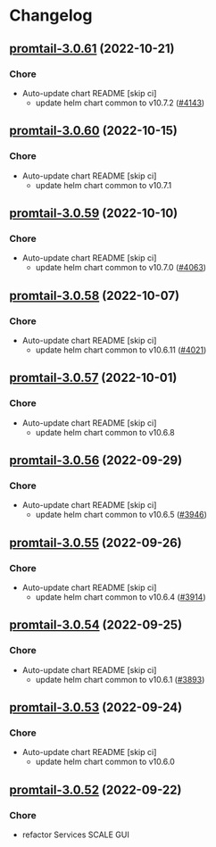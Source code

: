 # Changelog



## [promtail-3.0.61](https://github.com/truecharts/charts/compare/promtail-3.0.60...promtail-3.0.61) (2022-10-21)

### Chore

- Auto-update chart README [skip ci]
  - update helm chart common to v10.7.2 ([#4143](https://github.com/truecharts/charts/issues/4143))




## [promtail-3.0.60](https://github.com/truecharts/charts/compare/promtail-3.0.59...promtail-3.0.60) (2022-10-15)

### Chore

- Auto-update chart README [skip ci]
  - update helm chart common to v10.7.1




## [promtail-3.0.59](https://github.com/truecharts/charts/compare/promtail-3.0.58...promtail-3.0.59) (2022-10-10)

### Chore

- Auto-update chart README [skip ci]
  - update helm chart common to v10.7.0 ([#4063](https://github.com/truecharts/charts/issues/4063))




## [promtail-3.0.58](https://github.com/truecharts/charts/compare/promtail-3.0.57...promtail-3.0.58) (2022-10-07)

### Chore

- Auto-update chart README [skip ci]
  - update helm chart common to v10.6.11 ([#4021](https://github.com/truecharts/charts/issues/4021))




## [promtail-3.0.57](https://github.com/truecharts/charts/compare/promtail-3.0.56...promtail-3.0.57) (2022-10-01)

### Chore

- Auto-update chart README [skip ci]
  - update helm chart common to v10.6.8




## [promtail-3.0.56](https://github.com/truecharts/charts/compare/promtail-3.0.55...promtail-3.0.56) (2022-09-29)

### Chore

- Auto-update chart README [skip ci]
  - update helm chart common to v10.6.5 ([#3946](https://github.com/truecharts/charts/issues/3946))




## [promtail-3.0.55](https://github.com/truecharts/charts/compare/promtail-3.0.54...promtail-3.0.55) (2022-09-26)

### Chore

- Auto-update chart README [skip ci]
  - update helm chart common to v10.6.4 ([#3914](https://github.com/truecharts/charts/issues/3914))




## [promtail-3.0.54](https://github.com/truecharts/charts/compare/promtail-3.0.53...promtail-3.0.54) (2022-09-25)

### Chore

- Auto-update chart README [skip ci]
  - update helm chart common to v10.6.1 ([#3893](https://github.com/truecharts/charts/issues/3893))




## [promtail-3.0.53](https://github.com/truecharts/charts/compare/promtail-3.0.52...promtail-3.0.53) (2022-09-24)

### Chore

- Auto-update chart README [skip ci]
  - update helm chart common to v10.6.0




## [promtail-3.0.52](https://github.com/truecharts/charts/compare/promtail-3.0.51...promtail-3.0.52) (2022-09-22)

### Chore

- refactor Services SCALE GUI
